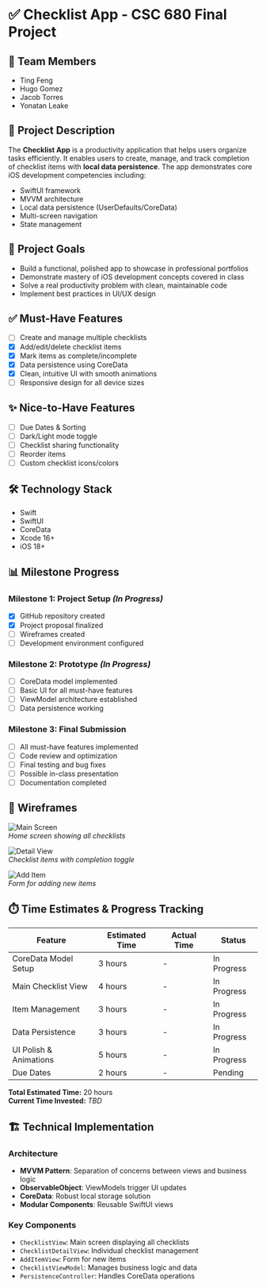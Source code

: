 # ✅ Checklist App - CSC 680 Final Project

## 👥 Team Members
- Ting Feng  
- Hugo Gomez  
- Jacob Torres  
- Yonatan Leake  

## 📱 Project Description
The **Checklist App** is a productivity application that helps users organize tasks efficiently. It enables users to create, manage, and track completion of checklist items with **local data persistence**. The app demonstrates core iOS development competencies including:

- SwiftUI framework  
- MVVM architecture  
- Local data persistence (UserDefaults/CoreData)  
- Multi-screen navigation  
- State management  

## 🎯 Project Goals
- Build a functional, polished app to showcase in professional portfolios  
- Demonstrate mastery of iOS development concepts covered in class  
- Solve a real productivity problem with clean, maintainable code  
- Implement best practices in UI/UX design  

## ✅ Must-Have Features
- [ ] Create and manage multiple checklists  
- [X] Add/edit/delete checklist items  
- [X] Mark items as complete/incomplete  
- [X] Data persistence using CoreData  
- [X] Clean, intuitive UI with smooth animations  
- [ ] Responsive design for all device sizes  

## ✨ Nice-to-Have Features
- [ ] Due Dates & Sorting  
- [ ] Dark/Light mode toggle  
- [ ] Checklist sharing functionality  
- [ ] Reorder items  
- [ ] Custom checklist icons/colors  

## 🛠️ Technology Stack
- Swift  
- SwiftUI  
- CoreData  
- Xcode 16+  
- iOS 18+  

## 📊 Milestone Progress

### Milestone 1: Project Setup *(In Progress)*
- [x] GitHub repository created  
- [x] Project proposal finalized  
- [ ] Wireframes created  
- [ ] Development environment configured  

### Milestone 2: Prototype *(In Progress)*
- [ ] CoreData model implemented  
- [ ] Basic UI for all must-have features  
- [ ] ViewModel architecture established  
- [ ] Data persistence working  

### Milestone 3: Final Submission
- [ ] All must-have features implemented  
- [ ] Code review and optimization  
- [ ] Final testing and bug fixes  
- [ ] Possible in-class presentation  
- [ ] Documentation completed  

## 🎨 Wireframes
![Main Screen](wireframes/main.png)  
*Home screen showing all checklists*

![Detail View](wireframes/detail.png)  
*Checklist items with completion toggle*

![Add Item](wireframes/add.png)  
*Form for adding new items*

## ⏱️ Time Estimates & Progress Tracking

| Feature                  | Estimated Time | Actual Time | Status       |
|--------------------------|----------------|-------------|--------------|
| CoreData Model Setup     | 3 hours        | -           | In Progress  |
| Main Checklist View      | 4 hours        | -           | In Progress  |
| Item Management          | 3 hours        | -           | In Progress  |
| Data Persistence         | 3 hours        | -           | In Progress  |
| UI Polish & Animations   | 5 hours        | -           | In Progress  |
| Due Dates                | 2 hours        | -           | Pending      |

**Total Estimated Time:** 20 hours  
**Current Time Invested:** *TBD*

## 🏗️ Technical Implementation

### Architecture
- **MVVM Pattern**: Separation of concerns between views and business logic  
- **ObservableObject**: ViewModels trigger UI updates  
- **CoreData**: Robust local storage solution  
- **Modular Components**: Reusable SwiftUI views  

### Key Components
- `ChecklistView`: Main screen displaying all checklists  
- `ChecklistDetailView`: Individual checklist management  
- `AddItemView`: Form for new items  
- `ChecklistViewModel`: Manages business logic and data  
- `PersistenceController`: Handles CoreData operations  
